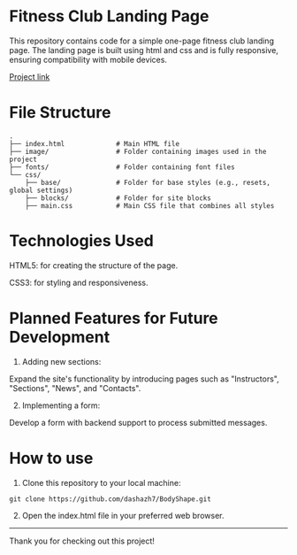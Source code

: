 # Fitness Club Landing Page
This repository contains code for a simple one-page fitness club landing page. The landing page is built using html and css and is fully responsive, ensuring compatibility with mobile devices.

[Project link](https://dashazh7.github.io/BodyShape/)

# File Structure
```
.
├── index.html             # Main HTML file           
├── image/                 # Folder containing images used in the project
├── fonts/                 # Folder containing font files
└── css/                   
    ├── base/              # Folder for base styles (e.g., resets, global settings)
    ├── blocks/            # Folder for site blocks
    ├── main.css           # Main CSS file that combines all styles   
```

# Technologies Used
HTML5: for creating the structure of the page.

CSS3: for styling and responsiveness.

# Planned Features for Future Development
1. Adding new sections:

  Expand the site's functionality by introducing pages such as "Instructors", "Sections", "News", and "Contacts".

2. Implementing a form:

  Develop a form with backend support to process submitted messages.

# How to use
1. Clone this repository to your local machine:
```
git clone https://github.com/dashazh7/BodyShape.git
```
2. Open the index.html file in your preferred web browser.

---
Thank you for checking out this project!

